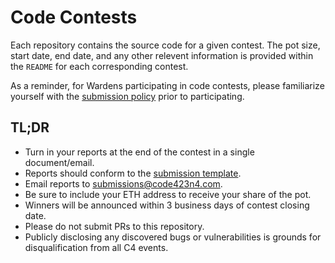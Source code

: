 # Code Contests

Each repository contains the source code for a given contest. The pot size, start date, end date, and any other relevent information is provided within the `README` for each corresponding contest.

As a reminder, for Wardens participating in code contests, please familiarize yourself with the [submission policy](../SUBMISSION_POLICY.md) prior to participating.

## TL;DR
- Turn in your reports at the end of the contest in a single document/email.
- Reports should conform to the [submission template](../SUBMISSION_TEMPLATE.md).
- Email reports to submissions@code423n4.com.
- Be sure to include your ETH address to receive your share of the pot.
- Winners will be announced within 3 business days of contest closing date.
- Please do not submit PRs to this repository.
- Publicly disclosing any discovered bugs or vulnerabilities is grounds for disqualification from all C4 events.
